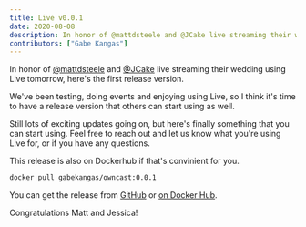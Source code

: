 ```yaml
---
title: Live v0.0.1
date: 2020-08-08
description: In honor of @mattdsteele and @JCake live streaming their wedding using Live tomorrow, here's the first release version.
contributors: ["Gabe Kangas"]
---
```


In honor of [@mattdsteele](https://github.com/mattdsteele) and [@JCake](https://github.com/mattdsteele) live streaming their wedding using Live tomorrow, here's the first release version.

We've been testing, doing events and enjoying using Live, so I think it's time to have a release version that others can start using as well.

Still lots of exciting updates going on, but here's finally something that you can start using. Feel free to reach out and let us know what you're using Live for, or if you have any questions.

This release is also on Dockerhub if that's convinient for you.

```sh
docker pull gabekangas/owncast:0.0.1
```

You can get the release from [GitHub](https://github.com/imzqqq/releases/tag/v0.0.1) or [on Docker Hub](https://hub.docker.com/layers/gabekangas/owncast/0.0.1/images/sha256-90b28e787a3e79b5ec2486e3087f4cf708cdaa71ab6ebf92cd343bba6e8bb576?context=repo).

Congratulations Matt and Jessica!
